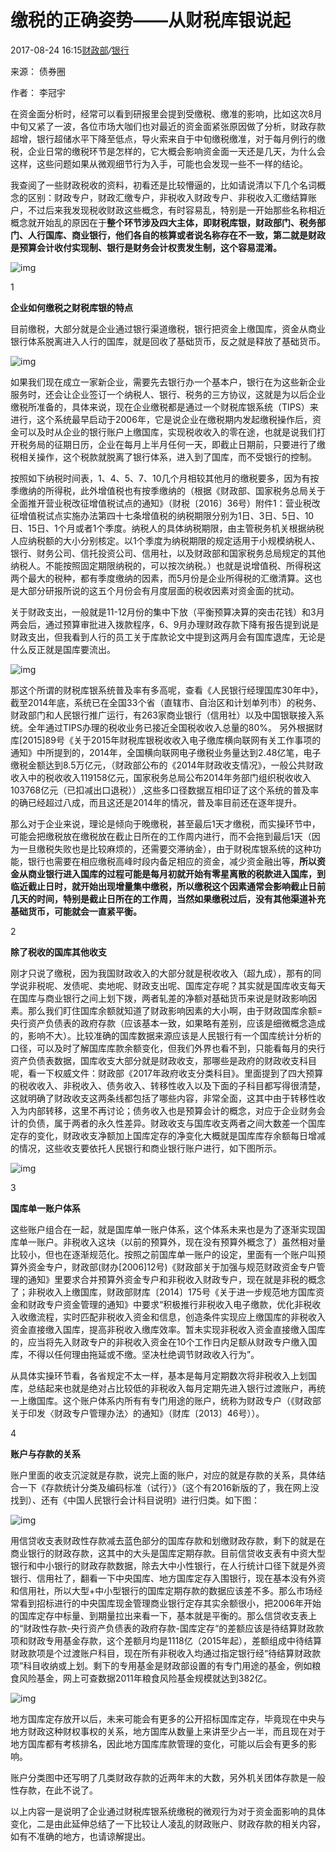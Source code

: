 # 缴税的正确姿势——从财税库银说起

2017-08-24 16:15[财政部](http://www.sohu.com/tag/69993)*/*[银行](http://www.sohu.com/tag/66051)

来源： 债券圈

作者： 李冠宇

在资金面分析时，经常可以看到研报里会提到受缴税、缴准的影响，比如这次8月中旬又紧了一波，各位市场大咖们也对最近的资金面紧张原因做了分析，财政存款超增，银行超储水平下降至低点，导火索来自于中旬缴税缴准，对于每月例行的缴税，企业日常的缴税环节是怎样的，它大概会影响资金面一天还是几天，为什么会这样，这些问题如果从微观细节行为入手，可能也会发现一些不一样的结论。

我查阅了一些财政税收的资料，初看还是比较懵逼的，比如请说清以下几个名词概念的区别：财政专户，财政汇缴专户，非税收入财政专户、非税收入汇缴结算账户，不过后来我发现税收财政这些概念，有时容易乱，特别是一开始那些名称相近概念就开始乱的原因在于**整个环节涉及四大主体，即财税库银，财政部门、税务部门、人行国库、商业银行，他们各自的核算或者说名称存在不一致，第二就是财政是预算会计收付实现制、银行是财务会计权责发生制，这个容易混淆。**

![img](http://5b0988e595225.cdn.sohucs.com/images/20170824/7ce22ff70eb742608816a1fbc234b1e4.jpeg)

1

**企业如何缴税之财税库银的特点**

目前缴税，大部分就是企业通过银行渠道缴税，银行把资金上缴国库，资金从商业银行体系脱离进入人行的国库，就是回收了基础货币，反之就是释放了基础货币。

![img](http://5b0988e595225.cdn.sohucs.com/images/20170824/869420e4431a4b3781516b1d5a11e686.jpeg)

如果我们现在成立一家新企业，需要先去银行办一个基本户，银行在为这些新企业服务时，还会让企业签订一个纳税人、银行、税务的三方协议，这就是为以后企业缴税所准备的，具体来说，现在企业缴税都是通过一个财税库银系统（TIPS）来进行，这个系统最早启动于2006年，它是说企业在缴税期内发起缴税操作后，资金可以及时从企业的银行账户上缴国库，实现税收收入的零在途，也就是说我们打开税务局的征期日历，企业在每月上半月任何一天，即截止日期前，只要进行了缴税相关操作，这个税款就脱离了银行体系，进入到了国库，而不受银行的控制。

按照如下纳税时间表，1、4、5、7、10几个月相较其他月的缴税要多，因为有按季缴纳的所得税，此外增值税也有按季缴纳的（根据《财政部、国家税务总局关于全面推开营业税改征增值税试点的通知》（财税〔2016〕36号）附件1：营业税改征增值税试点实施办法第四十七条增值税的纳税期限分别为1日、3日、5日、10日、15日、1个月或者1个季度。纳税人的具体纳税期限，由主管税务机关根据纳税人应纳税额的大小分别核定。以1个季度为纳税期限的规定适用于小规模纳税人、银行、财务公司、信托投资公司、信用社，以及财政部和国家税务总局规定的其他纳税人。不能按照固定期限纳税的，可以按次纳税。）也就是说增值税、所得税这两个最大的税种，都有季度缴纳的因素，而5月份是企业所得税的汇缴清算。这也是大部分研报所说的这五个月份会有月度层面的税收因素对资金面的扰动。

关于财政支出，一般就是11-12月份的集中下放（平衡预算决算的突击花钱）和3月两会后，通过预算审批进入拨款程序，6、9月办理财政存款下降有报告提到说是财政支出，但我看到人行的员工关于库款论文中提到这两月会有国库退库，无论是什么反正就是国库要流出。

![img](http://5b0988e595225.cdn.sohucs.com/images/20170824/3855487bce2b49af9faa58c41e838c1d.jpeg)

那这个所谓的财税库银系统普及率有多高呢，查看《人民银行经理国库30年中》，截至2014年底，系统已在全国33个省（直辖市、自治区和计划单列市）的税务、财政部门和人民银行推广运行，有263家商业银行（信用社）以及中国银联接入系统。全年通过TIPS办理的税收业务已接近全国税收收入总量的80%。 另外根据财库[2015]89号《关于2015年财税库银税收收入电子缴库横向联网有关工作事项的通知》中所提到的，2014年，全国横向联网电子缴税业务量达到2.48亿笔，电子缴税金额达到8.5万亿元，（财政部公布的《2014年财政收支情况》，一般公共财政收入中的税收收入119158亿元，国家税务总局公布2014年务部门组织税收收入103768亿元（已扣减出口退税））,这些多口径数据互相印证了这个系统的普及率的确已经超过八成，而且这还是2014年的情况，普及率目前还在逐年提升。

那么对于企业来说，理论是倾向于晚缴税，甚至最后1天才缴税，而实操环节中，可能会把缴税放在缴税放在截止日所在的工作周内进行，而不会拖到最后1天（因为一旦缴税失败也是比较麻烦的，还需要交滞纳金），由于财税库银系统的这种功能，银行也需要在相应缴税高峰时段内备足相应的资金，减少资金融出等，**所以资金从商业银行进入国库的过程可能是每月初就开始有零星离散的税款进入国库，到临近截止日时，就开始出现增量集中缴税，所以缴税这个因素通常会影响截止日前几天的时间，特别是截止日所在的工作周，当然如果缴税过后，没有其他渠道补充基础货币，可能就会一直紧平衡。**

2

**除了税收的国库其他收支**

刚才只说了缴税，因为我国财政收入的大部分就是税收收入（超九成），那有的同学说非税呢、发债呢、卖地呢、财政支出呢、国库定存呢？其实就是国库收支每天在国库与商业银行之间上划下拨，两者轧差的净额对基础货币来说是财政影响因素。那么我们盯住国库余额就知道了财政影响因素的大小啊，由于财政国库余额=央行资产负债表的政府存款（应该基本一致，如果略有差别，应该是细微概念造成的，影响不大）。比较准确的国库数据来源应该是人民银行有一个国库统计分析的口径，可以及时了解国库库款余额变化，但我们外界也看不到，只能看每月的央行资产负债表数据，国库收支大部分就是财政收支，那哪些是政府的财政收支科目呢，看一下权威文件：财政部《2017年政府收支分类科目》。里面提到了四大预算的税收收入、非税收入、债务收入、转移性收入以及下面的子科目都写得很清楚，这就明确了财政收支这两条线都包括了哪些内容，非常全面，这其中由于转移性收入为内部转移，这里不再讨论；债务收入也是预算会计的概念，对应于企业财务会计的负债，属于两者的永久性差异。财政收支与国库收支两者之间大数差一个国库定存的变化，财政收支净额加上国库定存的净变化大概就是国库库存余额每日增减的情况，这些收支要依托人民银行和商业银行账户进行，如下图所示。

![img](http://5b0988e595225.cdn.sohucs.com/images/20170824/1ce860f974bf485cb51343d83d61ef91.jpeg)

3

**国库单一账户体系**

这些账户组合在一起，就是国库单一账户体系，这个体系未来也是为了逐渐实现国库单一账户。非税收入这块（以前的预算外，现在没有预算外概念了）虽然相对量比较小，但也在逐渐规范化。按照之前国库单一账户的设定，里面有一个账户叫预算外资金专户，财政部(财办[2006]12号)《财政部关于加强与规范财政资金专户管理的通知》里要求合并预算外资金专户和非税收入财政专户，现在就是非税的概念了；非税收入上缴国库，财政部财库〔2014〕175号《关于进一步规范地方国库资金和财政专户资金管理的通知》中要求“积极推行非税收入电子缴款，优化非税收入收缴流程，实时匹配非税收入资金和信息，创造条件实现应上缴国库的非税收入资金直接缴入国库，提高非税收入缴库效率。暂未实现非税收入资金直接缴入国库的，应当将先入财政专户的非税收入资金在10个工作日内足额从财政专户缴入国库，不得以任何理由拖延或不缴。坚决杜绝调节财政收入行为”。

从具体实操环节看，各省规定不太一样，基本是每月定期数次将非税收入上划国库，总结起来也就是绝对占比较低的非税收入每月定期先进入银行过渡账户，再统一上缴国库。这个账户体系内所有有专门用途的账户，统称为财政专户（《财政部关于印发〈财政专户管理办法〉的通知》（财库〔2013〕46号））。

4

**账户与存款的关系**

账户里面的收支沉淀就是存款，说完上面的账户，对应的就是存款的关系，具体结合一下《存款统计分类及编码标准（试行）》（这个有2016新版的了，我在网上没找到）、还有《中国人民银行会计科目说明》进行归类。如下图：

![img](http://5b0988e595225.cdn.sohucs.com/images/20170824/b02280cae91749cc88637d4e25aa662e.jpeg)

用信贷收支表财政性存款减去蓝色部分的国库存款和划缴财政存款，剩下的就是在商业银行的财政存款，这其中的大头是国库定期存款。目前信贷收支表有中资大型银行和中小银行的财政存款数据，除去大中小性银行，在人行统计口径下就是外资银行、信用社了，翻看一下中央国库、地方国库定存入围银行，现在基本没有外资和信用社，所以大型+中小型银行的国库定期存款的数据应该差不多。那么市场经常看到招标进行的中央国库现金管理商业银行定存其实余额很小，把2006年开始的国库定存中标量、到期量拉出来看一下，基本就是平衡的。那么信贷收支表上的“财政性存款-央行资产负债表的政府存款-国库定存“的差额应该是待结算财政款项和财政专用基金存款，这个差额月均是1118亿（2015年起），差额组成中待结算财政款项是个过渡账户科目，现在所有非税收入均通过指定银行经“待结算财政款项”科目收纳或上划。剩下的专用基金是财政部设置的有专门用途的基金，例如粮食风险基金，网上可查数据2011年粮食风险基金规模就达到382亿。

![img](http://5b0988e595225.cdn.sohucs.com/images/20170824/44e3e4adf38a4ffc9d39a1e9ed7cb0e0.png)

地方国库定存放开以后，未来可能会有更多的公开招标国库定存，毕竟现在中央与地方财政这种财权事权的关系，地方国库从数量上来讲至少占一半，而且现在对于地方国库都有考核排名，因此地方国库库款管理的变化，可能以后会有更多的影响。

账户分类图中还写明了几类财政存款的近两年末的大数，另外机关团体存款是一般性存款，在此不说了。

以上内容一是说明了企业通过财税库银系统缴税的微观行为对于资金面影响的具体变化，二是由此延伸总结了一下比较让人凌乱的财政账户、财政存款的相关内容，如有不准确的地方，也请谅解提出。